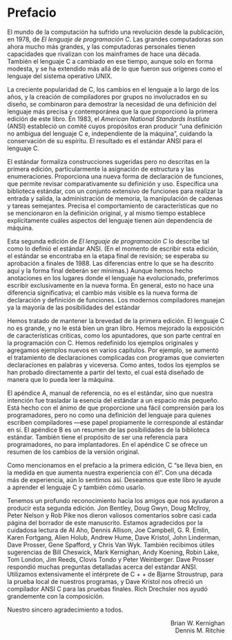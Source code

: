 # Prefacio

El mundo de la computación ha sufrido una revolución desde la publicación, en 1978, de *El lenguaje de programación C*. Las grandes computadoras son ahora mucho más grandes, y las computadoras personales tienen capacidades que rivalizan con los mainframes de hace una década. También el lenguaje C a cambiado en ese tiempo, aunque solo en forma modesta, y se ha extendido más allá de lo que fueron sus orígenes como el lenguaje del sistema operativo UNIX.

La creciente popularidad de C, los cambios en el lenguaje a lo largo de los años, y la creación de compiladores por grupos no involucrados en su diseño, se combinaron para demostrar la necesidad de una definición del lenguaje más precisa y contemporánea que la que proporcionó la primera edición de este libro. En 1983, el *American National Standards Instilute* (ANSI) estableció un comité cuyos propósitos eran producir “una definición no ambigua del lenguaje C e, independiente de la máquina”, cuidando la conservación de su espíritu. El resultado es el estándar ANSI para el lenguaje C.

El estándar formaliza construcciones sugeridas pero no descritas en la primera edición, particularmente la asignación de estructura y las enumeraciones. Proporciona una nueva forma de declaración de funciones, que permite revisar comparativamente su definición y uso. Especifica una biblioteca estándar, con un conjunto extensivo de funciones para realizar la entrada y salida, la administración de memoria, la manipulación de cadenas y tareas semejantes. Precisa el comportamiento de características que no se mencionaron en la definición original, y al mismo tiempo establece explícitamente cuáles aspectos del lenguaje tienen aún dependencia de máquina.

Esta segunda edición de *El lenguaje de programación C* lo describe tal como lo definió el estándar ANSI. (En el momento de escribir esta edición, el estándar se encontraba en la etapa final de revisión; se esperaba su aprobación a finales 
de 1988. Las diferencias entre lo que se ha descrito aquí y la forma final deberán ser mínimas.) Aunque hemos hecho anotaciones en los lugares donde el lenguaje ha evolucionado, preferimos escribir exclusivamente en la nueva forma. En general, esto no hace una diferencia significativa; el cambio más visible es la nueva forma de declaración y definición de funciones. Los modernos compiladores manejan ya la mayoría de las posibilidades del estándar

Hemos tratado de mantener la brevedad de la primera edición. El lenguaje C no es grande, y no le está bien un gran libro. Hemos mejorado la exposición de características críticas, como los apuntadores, que son parte central en la programación con C. Hemos redefinido los ejemplos originales y agregamos ejemplos nuevos en varios capítulos. Por ejemplo, se aumentó el tratamiento de declaraciones complicadas con programas que convierten declaraciones en palabras y viceversa. Como antes, todos los ejemplos se han probado directamente a partir del texto, el cual está diseñado de manera que lo pueda leer la máquina.

El apéndice A, manual de referencia, no es el estándar, sino que nuestra intención fue trasladar la esencia del estándar a un espacio más pequeño. Está hecho con el ánimo de que proporcione una fácil comprensión para los programadores, pero no como una definición del lenguaje para quienes escriben compiladores —ese papel propiamente le corresponde al estándar en sí. El apéndice B es un resumen de las posibilidades de la biblioteca estándar. También tiene el propósito de ser una referencia para programadores, no para implantadores. En el apéndice C se ofrece un resumen de los cambios de la versión original.

Como mencionamos en el prefacio a la primera edición, C “se lleva bien, en la medida en que aumenta nuestra experiencia con él”. Con una década más de experiencia, aún lo sentimos así. Deseamos que este libro le ayude a aprender el lenguaje C y también cómo usarlo.

Tenemos un profundo reconocimiento hacia los amigos que nos ayudaron a producir esta segunda edición. Jon Bentley, Doug Gwyn, Doug Mcllroy, Peter Nelson y Rob Pike nos dieron valiosos comentarios sobre casi cada página del borrador de este manuscrito. Estamos agradecidos por la cuidadosa lectura de AI Aho, Dennis Allison, Joe Campbell, G. R. Emlin, Karen Fortgang, Alien Holub, Andrew Hume, Dave Kristol, John Linderman, Dave Prosser, Gene Spafford, y Chris Van Wyk. También recibimos útiles sugerencias de Bill Cheswick, Mark Kernighan, Andy Koening, Robin Lake, Tom London, Jim Reeds, Clovis Tondo y Peter Weinberger. Dave Prosser respondió muchas preguntas detalladas acerca del estándar ANSI. Utilizamos extensivamente el intérprete de C + + de Bjarne Stroustrup, para la prueba local de nuestros programas, y Dave Kristol nos ofreció un compilador ANSI C para las pruebas finales. Rich Drechsler nos ayudó grandemente con la composición.

Nuestro sincero agradecimiento a todos.

<div style="text-align: right">Brian W. Kernighan<br>Dennis M. Ritchie</div>